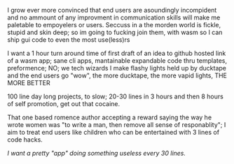 I grow ever more convinced that end users are asoundingly incompident and no ammount of any improvment in communication skills will make me paletable to empoyelers or users. Seccuss in a the morden world is fickle, stupid and skin deep; so im going to fucking join them, with wasm so I can ship gui code to even the most use(less)rs

I want a 1 hour turn around time of first draft of an idea to github hosted link of a wasm app; sane cli apps, mantainable expandable code thru templates, preformence; NO; we tech wizards I make flashy lights held up by ducktape and the end users go "wow", the more ducktape, the more vapid lights, THE MORE BETTER

100 line day long projects, to slow; 20-30 lines in 3 hours and then 8 hours of self promotion, get out that cocaine.

That one based romence author accepting a reward saying the way he wrote women was "to write a man, then remove all sense of responablity"; I aim to treat end users like children who can be entertained with 3 lines of code hacks. 

*I want a pretty "app" doing something useless every 30 lines.*